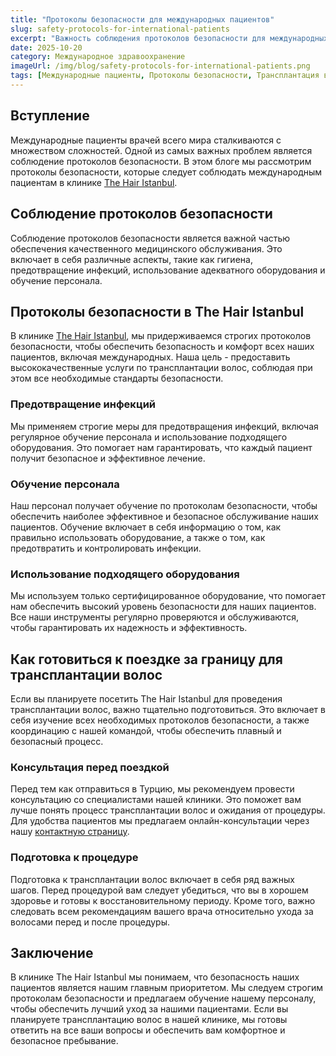 ```yaml
---
title: "Протоколы безопасности для международных пациентов"
slug: safety-protocols-for-international-patients
excerpt: "Важность соблюдения протоколов безопасности для международных пациентов в клинике The Hair Istanbul."
date: 2025-10-20
category: Международное здравоохранение
imageUrl: /img/blog/safety-protocols-for-international-patients.png
tags: [Международные пациенты, Протоколы безопасности, Трансплантация волос]
---
```


<h2>Вступление</h2>

<p>Международные пациенты врачей всего мира сталкиваются с множеством сложностей. Одной из самых важных проблем является соблюдение протоколов безопасности. В этом блоге мы рассмотрим протоколы безопасности, которые следует соблюдать международным пациентам в клинике <a href="https://thehairistanbul.com">The Hair Istanbul</a>.</p>

<h2>Соблюдение протоколов безопасности</h2>

<p>Соблюдение протоколов безопасности является важной частью обеспечения качественного медицинского обслуживания. Это включает в себя различные аспекты, такие как гигиена, предотвращение инфекций, использование адекватного оборудования и обучение персонала.</p>

<h2>Протоколы безопасности в The Hair Istanbul</h2>

<p>В клинике <a href="https://thehairistanbul.com">The Hair Istanbul</a>, мы придерживаемся строгих протоколов безопасности, чтобы обеспечить безопасность и комфорт всех наших пациентов, включая международных. Наша цель - предоставить высококачественные услуги по трансплантации волос, соблюдая при этом все необходимые стандарты безопасности.</p>

<h3>Предотвращение инфекций</h3>

<p>Мы применяем строгие меры для предотвращения инфекций, включая регулярное обучение персонала и использование подходящего оборудования. Это помогает нам гарантировать, что каждый пациент получит безопасное и эффективное лечение.</p>

<h3>Обучение персонала</h3>

<p>Наш персонал получает обучение по протоколам безопасности, чтобы обеспечить наиболее эффективное и безопасное обслуживание наших пациентов. Обучение включает в себя информацию о том, как правильно использовать оборудование, а также о том, как предотвратить и контролировать инфекции.</p>

<h3>Использование подходящего оборудования</h3>

<p>Мы используем только сертифицированное оборудование, что помогает нам обеспечить высокий уровень безопасности для наших пациентов. Все наши инструменты регулярно проверяются и обслуживаются, чтобы гарантировать их надежность и эффективность.</p>

<h2>Как готовиться к поездке за границу для трансплантации волос</h2>

<p>Если вы планируете посетить The Hair Istanbul для проведения трансплантации волос, важно тщательно подготовиться. Это включает в себя изучение всех необходимых протоколов безопасности, а также координацию с нашей командой, чтобы обеспечить плавный и безопасный процесс.</p>

<h3>Консультация перед поездкой</h3>

<p>Перед тем как отправиться в Турцию, мы рекомендуем провести консультацию со специалистами нашей клиники. Это поможет вам лучше понять процесс трансплантации волос и ожидания от процедуры. Для удобства пациентов мы предлагаем онлайн-консультации через нашу <a href="https://thehairistanbul.com/contact">контактную страницу</a>.</p>

<h3>Подготовка к процедуре</h3>

<p>Подготовка к трансплантации волос включает в себя ряд важных шагов. Перед процедурой вам следует убедиться, что вы в хорошем здоровье и готовы к восстановительному периоду. Кроме того, важно следовать всем рекомендациям вашего врача относительно ухода за волосами перед и после процедуры.</p>

<h2>Заключение</h2>

<p>В клинике The Hair Istanbul мы понимаем, что безопасность наших пациентов является нашим главным приоритетом. Мы следуем строгим протоколам безопасности и предлагаем обучение нашему персоналу, чтобы обеспечить лучший уход за нашими пациентами. Если вы планируете трансплантацию волос в нашей клинике, мы готовы ответить на все ваши вопросы и обеспечить вам комфортное и безопасное пребывание.</p>
